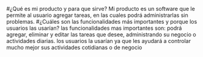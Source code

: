 #¿Qué es mi producto y para que sirve? Mi producto es un software que le permite al usuario agregar tareas, en las cuales podrá administrarlas sin problemas. #¿Cuáles son las funcionalidades más importantes y porque los usuarios las usarían? las funcionalidades mas importantes son: podrá agregar, eliminar y editar las tareas que desee, administrando su negocio o actividades diarias. los usuarios la usarían ya que les ayudará a controlar mucho mejor sus actividades cotidianas o de negocio
